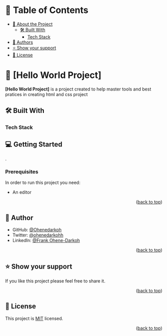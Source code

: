 <a name="readme-top"></a>




# 📗 Table of Contents

- [📖 About the Project](#about-project)
  - [🛠 Built With](#built-with)
    - [Tech Stack](#tech-stack)
- [👥 Authors](#authors)
- [⭐️ Show your support](#support)
- [📝 License](#license)



# 📖 [Hello World Project] <a name=" This project was created to help master tools and best practices in creating html and css projects"></a>



**[Hello World Project]** is a project created to help master tools and best
 pratices in creating html and css project
## 🛠 Built With <a name="html and css"></a>

### Tech Stack <a name="HTML & CSS"></a>





## 💻 Getting Started <a name="getting-started"></a>

.

### Prerequisites

In order to run this project you need:

- An editor


<p align="right">(<a href="#readme-top">back to top</a>)</p>



## 👥 Author <a name="Frank Ohene-Darkoh"></a>




- GitHub: [@Ohenedarkoh](https://github.com/Ohenedarkoh)
- Twitter: [@ohenedarkohh](https://twitter.com/ohenedarkohh)
- LinkedIn: [@Frank Ohene-Darkoh](https://linkedin.com/in/FrankOhene-Darkoh)



<p align="right">(<a href="#readme-top">back to top</a>)</p>





## ⭐️ Show your support <a name="support"></a>


If you like this project please feel free to share it.

<p align="right">(<a href="#readme-top">back to top</a>)</p>







## 📝 License <a name="MIT"></a>

This project is [MIT](MIT.md/LICENSE) licensed.



<p align="right">(<a href="#readme-top">back to top</a>)</p>